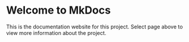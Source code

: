 # Welcome to MkDocs

This is the documentation website for this project. Select page above to view more information about the project.
